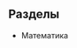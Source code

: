 ## Разделы
* <a onclick="loadURL('math//README')">Математика</a>
<!--* [Математика](math/README.md)-->
